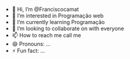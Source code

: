 - 👋 Hi, I’m @Franciscocamat
- 👀 I’m interested in Programação web
- 🌱 I’m currently learning Programação
- 💞️ I’m looking to collaborate on with everyone
- 📫 How to reach me call me
- 😄 Pronouns: ...
- ⚡ Fun fact: ...

<!---
Franciscocamat/Franciscocamat is a ✨ special ✨ repository because its `README.md` (this file) appears on your GitHub profile.
You can click the Preview link to take a look at your changes.
--->
